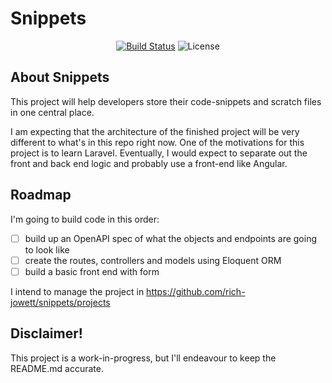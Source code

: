 # Snippets
<p align="center">
    <a href="https://travis-ci.com/rich-jowett/snippets"><img src="https://travis-ci.com/rich-jowett/snippets.svg?branch=master" alt="Build Status"></a>
    <img src="https://poser.pugx.org/laravel/framework/license.svg" alt="License">
</p>

## About Snippets
This project will help developers store their code-snippets and scratch files in one central place.  

I am expecting that the architecture of the finished project will be very different to what's in this repo right now.  One
of the motivations for this project is to learn Laravel.  Eventually, I would expect to separate out the front and back
end logic and probably use a front-end like Angular.

## Roadmap
I'm going to build code in this order:

- [ ] build up an OpenAPI spec of what the objects and endpoints are going to look like
- [ ] create the routes, controllers and models using Eloquent ORM
- [ ] build a basic front end with form

I intend to manage the project in https://github.com/rich-jowett/snippets/projects

## Disclaimer!
This project is a work-in-progress, but I'll endeavour to keep the README.md accurate.
